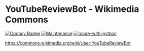 # YouTubeReviewBot - Wikimedia Commons

[![Codacy Badge](https://api.codacy.com/project/badge/Grade/12654bd68d9745aabea345e13c03078d)](https://app.codacy.com/manual/eatcha-wikimedia/YouTubeReviewBot?utm_source=github.com&utm_medium=referral&utm_content=eatcha-wikimedia/YouTubeReviewBot&utm_campaign=Badge_Grade_Dashboard)
[![Maintenance](https://img.shields.io/badge/Maintained%3F-yes-green.svg)](https://github.com/eatcha-wikimedia/YouTubeReviewBot/graphs/commit-activity)
[![made-with-python](https://img.shields.io/badge/Made%20with-Python-1f425f.svg)](https://www.python.org/)

<https://commons.wikimedia.org/wiki/User:YouTubeReviewBot>
